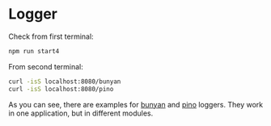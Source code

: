 # Logger

Check from first terminal:

```bash
npm run start4
```

From second terminal:

```bash
curl -isS localhost:8080/bunyan
curl -isS localhost:8080/pino
```

As you can see, there are examples for [bunyan][1] and [pino][2] loggers.
They work in one application, but in different modules.

[1]: https://github.com/trentm/node-bunyan
[2]: https://github.com/pinojs/pino
